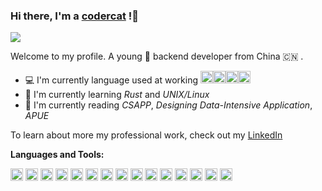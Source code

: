 ### Hi there, I'm a [codercat](https://coder.cat) !👋

<p align="left"> <img src=https://komarev.com/ghpvc/?username=acodercat&style=flat-square&color=green /> </p


Welcome to my profile. A young :boy: backend developer from China :cn: .

- 💻 I'm currently language used at working <code><img height="20" src="https://image.coder.cat/python.png"></code><code><img height="20" src="https://image.coder.cat/javascript.png"></code><code><img height="20" src="https://image.coder.cat/typescript.png"></code><code><img height="20" src="https://image.coder.cat/c.png"></code>
- 🌱 I'm currently learning *Rust* and *UNIX/Linux*
- 📗 I'm currently reading *CSAPP*, *Designing Data-Intensive Application*, *APUE*

To learn about more my professional work, check out my [LinkedIn](https://www.linkedin.com/in/maohao-ran-5a91541bb)

**Languages and Tools:**  

<code><img height="20" src="https://image.coder.cat/c.png"></code>
<code><img height="20" src="https://image.coder.cat/javascript.png"></code>
<code><img height="20" src="https://image.coder.cat/typescript.png"></code>
<code><img height="20" src="https://image.coder.cat/nodejs.png"></code>
<code><img height="20" src="https://image.coder.cat/python.png"></code>
<code><img height="20" src="https://image.coder.cat/php.png"></code>
<code><img height="20" src="https://image.coder.cat/rust.png"></code>
<code><img height="20" src="https://image.coder.cat/postgresql.png"></code>
<code><img height="20" src="https://image.coder.cat/rabbitmq.png"></code>
<code><img height="20" src="https://image.coder.cat/symfony.png"></code>
<code><img height="20" src="https://image.coder.cat/laravel.png"></code>
<code><img height="20" src="https://image.coder.cat/flask.png"></code>
<code><img height="20" src="https://image.coder.cat/vue.png"></code>
<code><img height="20" src="https://image.coder.cat/ubuntu.png"></code>
<code><img height="20" src="https://image.coder.cat/docker.png"></code>
 
